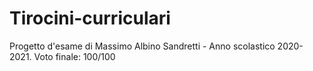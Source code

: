 # Tirocini-curriculari
Progetto d'esame di Massimo Albino Sandretti - Anno scolastico 2020-2021. 
Voto finale: 100/100
